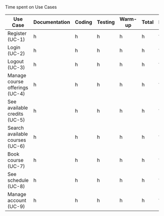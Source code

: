 Time spent on Use Cases

| Use Case       | Documentation| Coding| Testing| Warm-up| Total| FP|
| ---------------|--------------|-------|--------|--------|------|---|
| Register (UC-1)|h|h|h|h|h|?|
| Login (UC-2)   |h|h|h|h|h|?|
| Logout (UC-3)  |h|h|h|h|h|?|
| Manage course offerings (UC-4)|h|h|h|h|h|?|
| See available credits (UC-5)|h|h|h|h|h|?|
| Search available courses (UC-6)|h|h|h|h|h|?|
| Book course (UC-7)|h|h|h|h|h|?|
| See schedule (UC-8)|h|h|h|h|h|?|
| Manage account (UC-9)|h|h|h|h|h|?|

